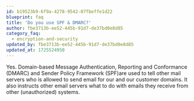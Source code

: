 ```yaml
---
id: b19523b9-6f9a-4278-9542-07fbeffe1d22
blueprint: faq
title: 'Do you use SPF & DMARC?'
author: fbe3713b-ee52-445b-91d7-de37bd0e8d85
category_faq:
  - encryption-and-security
updated_by: fbe3713b-ee52-445b-91d7-de37bd0e8d85
updated_at: 1725524950
---
```

Yes. Domain-based Message Authentication, Reporting and Conformance (DMARC) and Sender Policy Framework (SPF)are used to tell other mail servers who is allowed to send email for our and our customer domains. It also instructs other email servers what to do with emails they receive from other (unauthorized) systems.